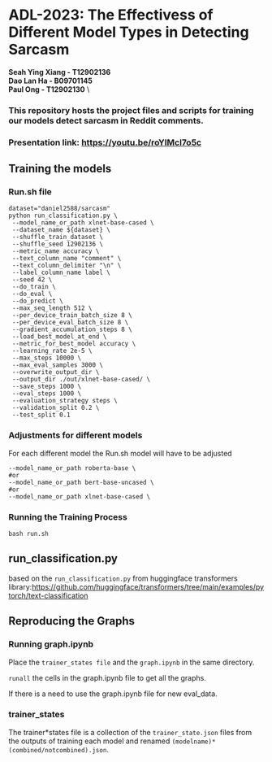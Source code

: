 # ADL-2023: The Effectivess of Different Model Types in Detecting Sarcasm

**Seah Ying Xiang - T12902136** \
**Dao Lan Ha - B09701145** \
**Paul Ong - T12902130** \

### This repository hosts the project files and scripts for training our models detect sarcasm in Reddit comments.

### Presentation link: https://youtu.be/roYIMcl7o5c

## Training the models

### Run.sh file

```
dataset="daniel2588/sarcasm"
python run_classification.py \
 --model_name_or_path xlnet-base-cased \
 --dataset_name ${dataset} \
 --shuffle_train_dataset \
 --shuffle_seed 12902136 \
 --metric_name accuracy \
 --text_column_name "comment" \
 --text_column_delimiter "\n" \
 --label_column_name label \
 --seed 42 \
 --do_train \
 --do_eval \
 --do_predict \
 --max_seq_length 512 \
 --per_device_train_batch_size 8 \
 --per_device_eval_batch_size 8 \
 --gradient_accumulation_steps 8 \
 --load_best_model_at_end \
 --metric_for_best_model accuracy \
 --learning_rate 2e-5 \
 --max_steps 10000 \
 --max_eval_samples 3000 \
 --overwrite_output_dir \
 --output_dir ./out/xlnet-base-cased/ \
 --save_steps 1000 \
 --eval_steps 1000 \
 --evaluation_strategy steps \
 --validation_split 0.2 \
 --test_split 0.1
```

### Adjustments for different models

For each different model the Run.sh model will have to be adjusted

```shell
--model_name_or_path roberta-base \
#or
--model_name_or_path bert-base-uncased \
#or
--model_name_or_path xlnet-base-cased \
```

### Running the Training Process

```shell
bash run.sh
```

## run_classification.py

based on the `run_classification.py` from huggingface transformers library:https://github.com/huggingface/transformers/tree/main/examples/pytorch/text-classification

## Reproducing the Graphs

### Running graph.ipynb

Place the `trainer_states file` and the `graph.ipynb` in the same directory.

`runall` the cells in the graph.ipynb file to get all the graphs.

If there is a need to use the graph.ipynb file for new eval_data.

### trainer_states

The trainer*states file is a collection of the `trainer_state.json` files from the outputs of training each model and renamed `(modelname)*(combined/notcombined).json`.
